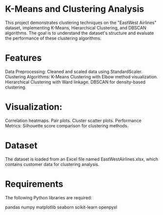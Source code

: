 # K-Means and Clustering Analysis
  This project demonstrates clustering techniques on the "EastWest Airlines" dataset, implementing K-Means, Hierarchical Clustering, and DBSCAN algorithms. The goal is to understand the dataset's structure and evaluate the   performance of these clustering algorithms.

# Features
Data Preprocessing: Cleaned and scaled data using StandardScaler.
Clustering Algorithms:
K-Means Clustering with Elbow method visualization.
Hierarchical Clustering with Ward linkage.
DBSCAN for density-based clustering.


# Visualization:
Correlation heatmaps.
Pair plots.
Cluster scatter plots.
Performance Metrics: Silhouette score comparison for clustering methods.

# Dataset
The dataset is loaded from an Excel file named EastWestAirlines.xlsx, which contains customer data for clustering analysis.

# Requirements
The following Python libraries are required:

pandas
numpy
matplotlib
seaborn
scikit-learn
openpyxl

